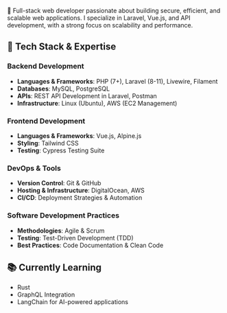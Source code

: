 🚀 Full-stack web developer passionate about building secure, efficient, and scalable web applications. I specialize in Laravel, Vue.js, and API development, with a strong focus on scalability and performance.

## 🔧 Tech Stack & Expertise

### **Backend Development**
- **Languages & Frameworks**: PHP (7+), Laravel (8-11), Livewire, Filament
- **Databases**: MySQL, PostgreSQL
- **APIs**: REST API Development in Laravel, Postman
- **Infrastructure**: Linux (Ubuntu), AWS (EC2 Management)

### **Frontend Development**
- **Languages & Frameworks**: Vue.js, Alpine.js
- **Styling**: Tailwind CSS
- **Testing**: Cypress Testing Suite

### **DevOps & Tools**
- **Version Control**: Git & GitHub
- **Hosting & Infrastructure**: DigitalOcean, AWS
- **CI/CD**: Deployment Strategies & Automation

### **Software Development Practices**
- **Methodologies**: Agile & Scrum
- **Testing**: Test-Driven Development (TDD)
- **Best Practices**: Code Documentation & Clean Code

## 📚 Currently Learning
- Rust
- GraphQL Integration
- LangChain for AI-powered applications
